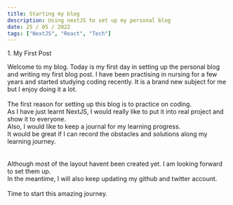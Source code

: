 ```yaml
---
title: Starting my blog
description: Using nextJS to set up my personal blog
date: 25 / 05 / 2022
tags: ["NextJS", "React", "Tech"]
---
```


<p>1. My First Post</p>

<p>Welcome to my blog. 
Today is my first day in setting up the personal blog and writing my first blog post.
I have been practising in nursing for a few years and started studying coding recently.
It is a brand new subject for me but I enjoy doing it a lot.
<br/><br/>
The first reason for setting up this blog is to practice on coding. <br/>
As I have just learnt NextJS, I would really like to put it into real project and show it to everyone.<br/>
Also, I would like to keep a journal for my learning progress. <br/>
It would be great if I can record the obstacles and solutions along my learning journey.<br/>
<br/><br/>
Although most of the layout havent been created yet. I am looking forward to set them up.<br/>
In the meantime, I will also keep updating my github and twitter account.
<br/><br/>
Time to start this amazing journey.
</p>
